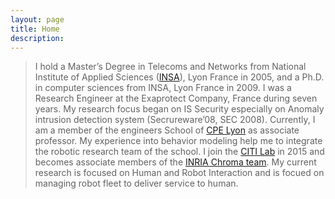 ```yaml
---
layout: page
title: Home
description: 
---
```



>I hold a Master’s Degree in Telecoms and Networks from National Institute of Applied Sciences ([INSA](https://www.insa-lyon.fr/)), Lyon France in 2005, and a Ph.D. in computer sciences from INSA, Lyon France in 2009.
>I was a Research Engineer at the Exaprotect Company, France during seven years. 
>My research focus began on IS Security especially on Anomaly intrusion detection system (Secrureware’08, SEC 2008). 
>Currently, I am a member of the engineers School of [CPE Lyon](https://www.cpe.fr/) as associate professor. 
>My experience into behavior modeling help me to integrate the robotic research team of the school. 
>I join the [CITI Lab](http://www.citi-lab.fr/) in 2015 and becomes associate members of the [INRIA Chroma team](https://team.inria.fr/chroma/). 
>My current research is focused on Human and Robot Interaction and is focued on managing robot fleet to deliver service to human.
